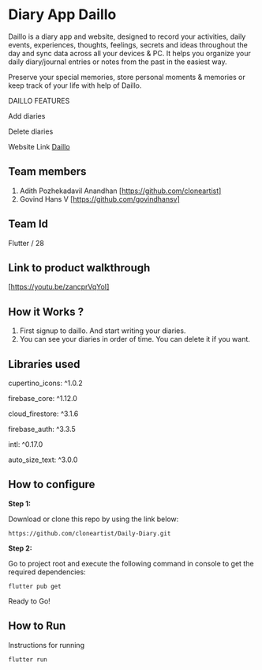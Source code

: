 # Diary App Daillo

Daillo is a diary app and website, designed to record your activities, daily events, experiences, thoughts, feelings, secrets and ideas throughout the day and sync data across all your devices & PC. It helps you organize your daily diary/journal entries or notes from the past in the easiest way.

Preserve your special memories, store personal moments & memories or keep track of your life with help of Daillo.

DAILLO FEATURES

  Add diaries
  
  Delete diaries

Website Link [Daillo](https://daillo.web.app/)
  
## Team members
1. Adith Pozhekadavil Anandhan [https://github.com/cloneartist]
2. Govind Hans V [https://github.com/govindhansv]

## Team Id
Flutter / 28
 
## Link to product walkthrough
[https://youtu.be/zancprVqYoI]

## How it Works ?
1. First signup to daillo. And start writing your diaries. 
2. You can see your diaries in order of time. You can delete it if you want.

## Libraries used
  cupertino_icons: ^1.0.2
  
  firebase_core: ^1.12.0
  
  cloud_firestore: ^3.1.6
  
  firebase_auth: ^3.3.5
  
  intl: ^0.17.0
  
  auto_size_text: ^3.0.0
  
  
## How to configure

**Step 1:**

Download or clone this repo by using the link below:

```
https://github.com/cloneartist/Daily-Diary.git
```

**Step 2:**

Go to project root and execute the following command in console to get the required dependencies: 

```
flutter pub get 
```
Ready to Go!


## How to Run
Instructions for running

```
flutter run 
```

